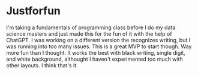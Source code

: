 # Justforfun
I'm taking a fundamentals of programming class before I do my data science masters and just made this for the fun of it with the help of ChatGPT. I was working on a different version the recognizes writing, but I was running into too many issues. This is a great MVP to start though. Way more fun than I thought.
It works the best with black writing, single digit, and white background, althought I haven't experimented too much with other layouts.
I think that's it.

